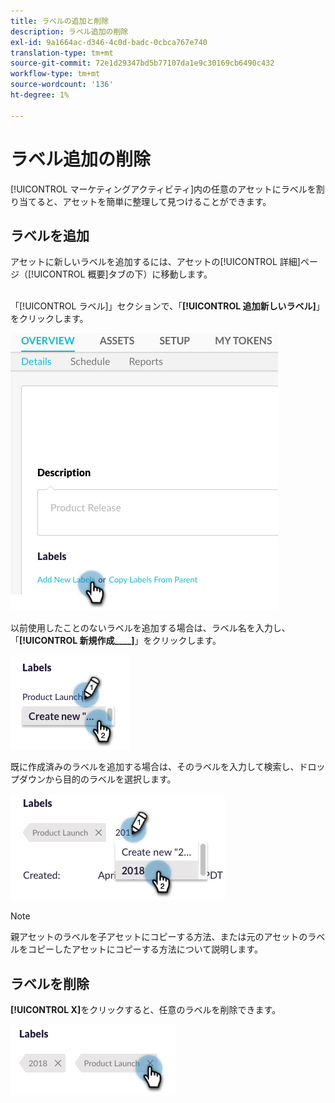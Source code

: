 ```yaml
---
title: ラベルの追加と削除
description: ラベル追加の削除
exl-id: 9a1664ac-d346-4c0d-badc-0cbca767e740
translation-type: tm+mt
source-git-commit: 72e1d29347bd5b77107da1e9c30169cb6490c432
workflow-type: tm+mt
source-wordcount: '136'
ht-degree: 1%

---
```


# ラベル追加の削除

[!UICONTROL マーケティングアクティビティ]内の任意のアセットにラベルを割り当てると、アセットを簡単に整理して見つけることができます。

## ラベルを追加

アセットに新しいラベルを追加するには、アセットの[!UICONTROL 詳細]ページ（[!UICONTROL 概要]タブの下）に移動します。
<br> 

「[!UICONTROL ラベル]」セクションで、「**[!UICONTROL 追加新しいラベル]**」をクリックします。

![イメージ1](/help/sky/assets/labels/add-and-remove-labels/add-and-remove-labels-1.jpg)

以前使用したことのないラベルを追加する場合は、ラベル名を入力し、「**[!UICONTROL 新規作成____]**」をクリックします。

![イメージ2](/help/sky/assets/labels/add-and-remove-labels/add-and-remove-labels-2.jpg)

既に作成済みのラベルを追加する場合は、そのラベルを入力して検索し、ドロップダウンから目的のラベルを選択します。

![イメージ3](/help/sky/assets/labels/add-and-remove-labels/add-and-remove-labels-3.jpg)

>[!NOTE]
>
>親アセットのラベルを子アセットにコピーする方法、または元のアセットのラベルをコピーしたアセットにコピーする方法について説明します。

## ラベルを削除

**[!UICONTROL X]**&#x200B;をクリックすると、任意のラベルを削除できます。

![画像4](/help/sky/assets/labels/add-and-remove-labels/add-and-remove-labels-4.jpg)
